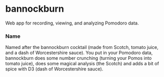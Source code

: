bannockburn
===========

Web app for recording, viewing, and analyzing Pomodoro data. 

### Name

Named after the bannockburn cocktail (made from Scotch, tomato juice, and a
dash of Worcestershire sauce). You put in your Pomodoro data, bannockburn does
some number crunching (turning your Pomos into tomato juice), does some magical
analysis (the Scotch) and adds a bit of spice with D3 (dash of Worcestershire
sauce). 


